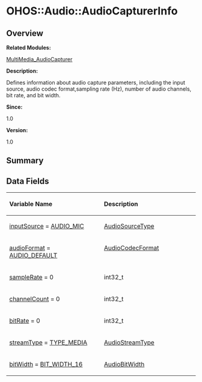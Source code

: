 # OHOS::Audio::AudioCapturerInfo<a name="ZH-CN_TOPIC_0000001054598171"></a>

## **Overview**<a name="section1357251035093532"></a>

**Related Modules:**

[MultiMedia\_AudioCapturer](MultiMedia_AudioCapturer.md)

**Description:**

Defines information about audio capture parameters, including the input source, audio codec format,sampling rate \(Hz\), number of audio channels, bit rate, and bit width. 

**Since:**

1.0

**Version:**

1.0

## **Summary**<a name="section202618120093532"></a>

## Data Fields<a name="pub-attribs"></a>

<a name="table1081591331093532"></a>
<table><thead align="left"><tr id="row1376939736093532"><th class="cellrowborder" valign="top" width="50%" id="mcps1.1.3.1.1"><p id="p1640721124093532"><a name="p1640721124093532"></a><a name="p1640721124093532"></a>Variable Name</p>
</th>
<th class="cellrowborder" valign="top" width="50%" id="mcps1.1.3.1.2"><p id="p1466845846093532"><a name="p1466845846093532"></a><a name="p1466845846093532"></a>Description</p>
</th>
</tr>
</thead>
<tbody><tr id="row46781726093532"><td class="cellrowborder" valign="top" width="50%" headers="mcps1.1.3.1.1 "><p id="p234967354093532"><a name="p234967354093532"></a><a name="p234967354093532"></a><a href="MultiMedia_AudioCapturer.md#ga9c14165a8197521b8a539bd5408f66ed">inputSource</a> = <a href="MultiMedia_MediaCommon.md#ggadc3158e093b995ca7b9b6aa32388ccdda732604b3a24d137429e2b83b31849bce">AUDIO_MIC</a></p>
</td>
<td class="cellrowborder" valign="top" width="50%" headers="mcps1.1.3.1.2 "><p id="p1487811371093532"><a name="p1487811371093532"></a><a name="p1487811371093532"></a><a href="MultiMedia_MediaCommon.md#gadc3158e093b995ca7b9b6aa32388ccdd">AudioSourceType</a>&nbsp;</p>
</td>
</tr>
<tr id="row1424769328093532"><td class="cellrowborder" valign="top" width="50%" headers="mcps1.1.3.1.1 "><p id="p756132610093532"><a name="p756132610093532"></a><a name="p756132610093532"></a><a href="MultiMedia_AudioCapturer.md#ga6a222ecc5112fb2925879dba686c12a3">audioFormat</a> = <a href="MultiMedia_MediaCommon.md#ggaa4ea6f314644ed287e0704be26c768b7a4c4c5829b054bc468274700c56d65546">AUDIO_DEFAULT</a></p>
</td>
<td class="cellrowborder" valign="top" width="50%" headers="mcps1.1.3.1.2 "><p id="p302039369093532"><a name="p302039369093532"></a><a name="p302039369093532"></a><a href="MultiMedia_MediaCommon.md#gaa4ea6f314644ed287e0704be26c768b7">AudioCodecFormat</a>&nbsp;</p>
</td>
</tr>
<tr id="row2020962536093532"><td class="cellrowborder" valign="top" width="50%" headers="mcps1.1.3.1.1 "><p id="p1464519825093532"><a name="p1464519825093532"></a><a name="p1464519825093532"></a><a href="MultiMedia_AudioCapturer.md#gab623e99855bc46fe9d3dbfacb67e419a">sampleRate</a> = 0</p>
</td>
<td class="cellrowborder" valign="top" width="50%" headers="mcps1.1.3.1.2 "><p id="p1944932835093532"><a name="p1944932835093532"></a><a name="p1944932835093532"></a>int32_t&nbsp;</p>
</td>
</tr>
<tr id="row932371580093532"><td class="cellrowborder" valign="top" width="50%" headers="mcps1.1.3.1.1 "><p id="p301637055093532"><a name="p301637055093532"></a><a name="p301637055093532"></a><a href="MultiMedia_AudioCapturer.md#ga3219851b0a3e355a8519c9262f879e47">channelCount</a> = 0</p>
</td>
<td class="cellrowborder" valign="top" width="50%" headers="mcps1.1.3.1.2 "><p id="p309814103093532"><a name="p309814103093532"></a><a name="p309814103093532"></a>int32_t&nbsp;</p>
</td>
</tr>
<tr id="row1924962343093532"><td class="cellrowborder" valign="top" width="50%" headers="mcps1.1.3.1.1 "><p id="p1059789777093532"><a name="p1059789777093532"></a><a name="p1059789777093532"></a><a href="MultiMedia_AudioCapturer.md#gace7d68d68754fc267117003f7fc76522">bitRate</a> = 0</p>
</td>
<td class="cellrowborder" valign="top" width="50%" headers="mcps1.1.3.1.2 "><p id="p478833880093532"><a name="p478833880093532"></a><a name="p478833880093532"></a>int32_t&nbsp;</p>
</td>
</tr>
<tr id="row848294108093532"><td class="cellrowborder" valign="top" width="50%" headers="mcps1.1.3.1.1 "><p id="p1237635488093532"><a name="p1237635488093532"></a><a name="p1237635488093532"></a><a href="MultiMedia_AudioCapturer.md#gaaa038f040e203e553aba28e80f26f733">streamType</a> = <a href="MultiMedia_MediaCommon.md#ggae7077e4211e48131ae544adb20fc494aa431e273affaa22e18ec5a2a548b70e90">TYPE_MEDIA</a></p>
</td>
<td class="cellrowborder" valign="top" width="50%" headers="mcps1.1.3.1.2 "><p id="p783640231093532"><a name="p783640231093532"></a><a name="p783640231093532"></a><a href="MultiMedia_MediaCommon.md#gae7077e4211e48131ae544adb20fc494a">AudioStreamType</a>&nbsp;</p>
</td>
</tr>
<tr id="row25058526093532"><td class="cellrowborder" valign="top" width="50%" headers="mcps1.1.3.1.1 "><p id="p1968513177093532"><a name="p1968513177093532"></a><a name="p1968513177093532"></a><a href="MultiMedia_AudioCapturer.md#ga110704c5058747a6180c250b0a77d685">bitWidth</a> = <a href="MultiMedia_MediaCommon.md#ggae3e35ee2a2222a667fdebbc5b793ca7ca036f0b45813f96cb6b0f90de1722a780">BIT_WIDTH_16</a></p>
</td>
<td class="cellrowborder" valign="top" width="50%" headers="mcps1.1.3.1.2 "><p id="p554558601093532"><a name="p554558601093532"></a><a name="p554558601093532"></a><a href="MultiMedia_MediaCommon.md#gae3e35ee2a2222a667fdebbc5b793ca7c">AudioBitWidth</a>&nbsp;</p>
</td>
</tr>
</tbody>
</table>

